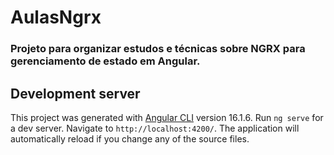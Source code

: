 # AulasNgrx

### Projeto para organizar estudos e técnicas sobre NGRX para gerenciamento de estado em Angular.


## Development server

This project was generated with [Angular CLI](https://github.com/angular/angular-cli) version 16.1.6.
Run `ng serve` for a dev server. Navigate to `http://localhost:4200/`. The application will automatically reload if you change any of the source files.

